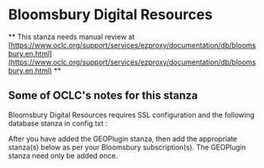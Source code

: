 # Bloomsbury Digital Resources
** This stanza needs manual review at [https://www.oclc.org/support/services/ezproxy/documentation/db/bloomsbury.en.html](https://www.oclc.org/support/services/ezproxy/documentation/db/bloomsbury.en.html) **

## Some of OCLC's notes for this stanza

Bloomsbury Digital Resources requires SSL configuration and the following database stanza in config.txt :

After you have added the GEOPlugin stanza, then add the appropriate stanza(s) below as per your Bloomsbury subscription(s). The GEOPlugin stanza need only be added once.
